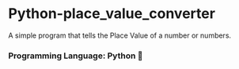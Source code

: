 # Python-place_value_converter
A simple program that tells the Place Value of a number or numbers.

<h3>Programming Language: Python 🐍</h3>
